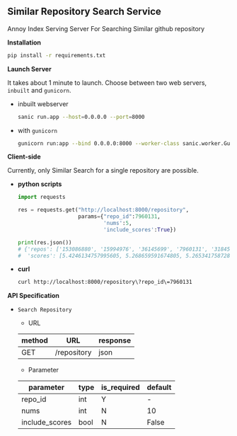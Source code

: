 ## Similar Repository Search Service

Annoy Index Serving Server For Searching Similar github repository


**Installation**

````bash
pip install -r requirements.txt
````

**Launch Server**

It takes about 1 minute to launch. Choose between two web servers, `inbuilt` and `gunicorn`.

* inbuilt webserver

    ````bash
    sanic run.app --host=0.0.0.0 --port=8000
    ````

* with `gunicorn`

    ````bash
    gunicorn run:app --bind 0.0.0.0:8000 --worker-class sanic.worker.GunicornWorker -t 120
    ````

**Client-side**

Currently, only Similar Search for a single repository are possible.

* **python scripts**
    
    ````python
    import requests
    
    res = requests.get("http://localhost:8000/repository",
                       params={"repo_id":7960131, 
                               'nums':5, 
                               'include_scores':True})
    
    print(res.json())
    # {'repos': ['153086880', '15994976', '36145699', '7960131', '31845198'], 
    #  'scores': [5.4246134757995605, 5.268659591674805, 5.265341758728027, 5.189166069030762, 5.081940174102783]}
    ````
    
* **curl**

    ````bash
    curl http://localhost:8000/repository\?repo_id\=7960131
    ````
    
    
**API Specification**

* `Search Repository`
    
    * URL
    
    | method | URL | response  |
    | ----   |  ----   | ----     |
    | GET    | /repository | json | 
    
    * Parameter
    
    | parameter | type | is_required | default |
    | ---- | --- | ---- | ---- |
    | repo_id | int | Y | - |
    | nums | int | N | 10 |
    | include_scores | bool | N | False |    